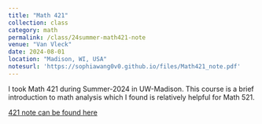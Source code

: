 ```yaml
---
title: "Math 421"
collection: class
category: math
permalink: /class/24summer-math421-note
venue: "Van Vleck"
date: 2024-08-01
location: "Madison, WI, USA"
notesurl: 'https://sophiawang0v0.github.io/files/Math421_note.pdf'
---
```


I took Math 421 during Summer-2024 in UW-Madison. This course is a brief introduction to math analysis which I found is relatively helpful for Math 521.

[421 note can be found here](https://sophiawang0v0.github.io/files/Math421_note.pdf)